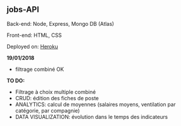 ## jobs-API

Back-end: Node, Express, Mongo DB (Atlas)

Front-end: HTML, CSS

Deployed on:  [Heroku](https://jobsapi-carb11.herokuapp.com/)


**19/01/2018**
- filtrage combiné OK

**TO DO:**
- Filtrage à choix multiple combiné
- CRUD: édition des fiches de poste
- ANALYTICS: calcul de moyennes (salaires moyens, ventilation par catégorie, par compagnie)
- DATA VISUALIZATION: évolution dans le temps des indicateurs